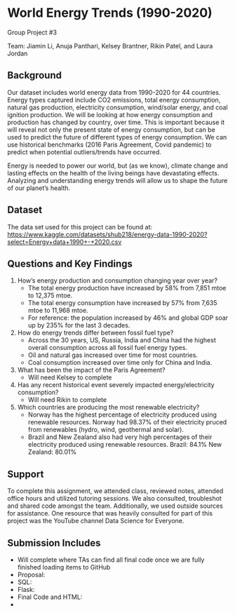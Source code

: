 # World Energy Trends (1990-2020)
Group Project #3

Team: Jiamin Li, Anuja Panthari, Kelsey Brantner, Rikin Patel, and Laura Jordan

## Background
Our dataset includes world energy data from 1990-2020 for 44 countries. Energy types captured include CO2 emissions, total energy consumption, natural gas production, electricity consumption, wind/solar energy, and coal ignition production. We will be looking at how energy consumption and production has changed by country, over time. This is important because it will reveal not only the present state of energy consumption, but can be used to predict the future of different types of energy consumption. We can use historical benchmarks (2016 Paris Agreement, Covid pandemic) to predict when potential outliers/trends have occurred. 

Energy is needed to power our world, but (as we know), climate change and lasting effects on the health of the living beings have devastating effects. Analyzing and understanding energy trends will allow us to shape the future of our planet’s health. 

## Dataset
The data set used for this project can be found at: https://www.kaggle.com/datasets/shub218/energy-data-1990-2020?select=Energy+data+1990+-+2020.csv

## Questions and Key Findings
1. How’s energy production and consumption changing year over year?
   * The total energy production have increased by 58% from 7,851 mtoe to 12,375 mtoe.
   * The total energy consumption have increased by 57% from 7,635 mtoe to 11,968 mtoe.
   * For reference: the population increased by 46% and global GDP soar up by 235% for the last 3 decades. 
2. How do energy trends differ between fossil fuel type?
   * Across the 30 years, US, Russia, India and China had the highest overall consumption across all fossil fuel energy types.
   * Oil and natural gas increased over time for most countries.
   * Coal consumption increased over time only for China and India.
3. What has been the impact of the Paris Agreement?
   * Will need Kelsey to complete
4. Has any recent historical event severely impacted energy/electricity consumption?
   * Will need Rikin to complete
5. Which countries are producing the most renewable electricity?
   * Norway has the highest percentage of electricity produced using renewable resources. Norway had 98.37% of their electricity pruced from renewables (hydro, wind, geothermal and solar).
   * Brazil and New Zealand also had very high percentages of their electricity produced using renewable resources.
Brazil: 84.1%
New Zealand: 80.01%

## Support
To complete this assignment, we attended class, reviewed notes, attended office hours and utilized tutoring sessions. We also consulted, troubleshot and shared code amongst the team. Additionally, we used outside sources for assistance. One resource that was heavily consulted for part of this project was the YouTube channel Data Science for Everyone. 

## Submission Includes 
* Will complete where TAs can find all final code once we are fully finished loading items to GitHub
* Proposal:
* SQL:
* Flask:
* Final Code and HTML:
* 
 

